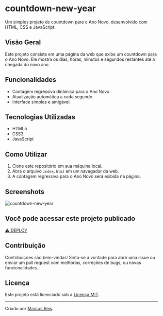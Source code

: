 # countdown-new-year

Um simples projeto de countdown para o Ano Novo, desenvolvido com HTML, CSS e JavaScript.

## Visão Geral

Este projeto consiste em uma página da web que exibe um countdown para o Ano Novo. Ele mostra os dias, horas, minutos e segundos restantes até a chegada do novo ano.

## Funcionalidades

- Contagem regressiva dinâmica para o Ano Novo.
- Atualização automática a cada segundo.
- Interface simples e amigável.

## Tecnologias Utilizadas

- HTML5
- CSS3
- JavaScript

## Como Utilizar

1. Clone este repositório em sua máquina local.
2. Abra o arquivo `index.html` em um navegador da web.
3. A contagem regressiva para o Ano Novo será exibida na página.

## Screenshots

![countdown-new-year](https://github.com/marcosreisdevbr/countdown-new-year/assets/167995307/17e2ab7c-0b9d-4071-97f8-3f69af7b483c)

## Você pode acessar este projeto publicado

<a href="https://projetos.marcosreis.dev.br/countdown/" target="_blank" rel="noopener">
  <span>
    ⚠️ DEPLOY
  </span>
</a>

## Contribuição

Contribuições são bem-vindas! Sinta-se à vontade para abrir uma issue ou enviar um pull request com melhorias, correções de bugs, ou novas funcionalidades.

## Licença

Este projeto está licenciado sob a [Licença MIT](LICENSE).

---

Criado por [Marcos Reis](https://github.com/marcosreisdevbr).
